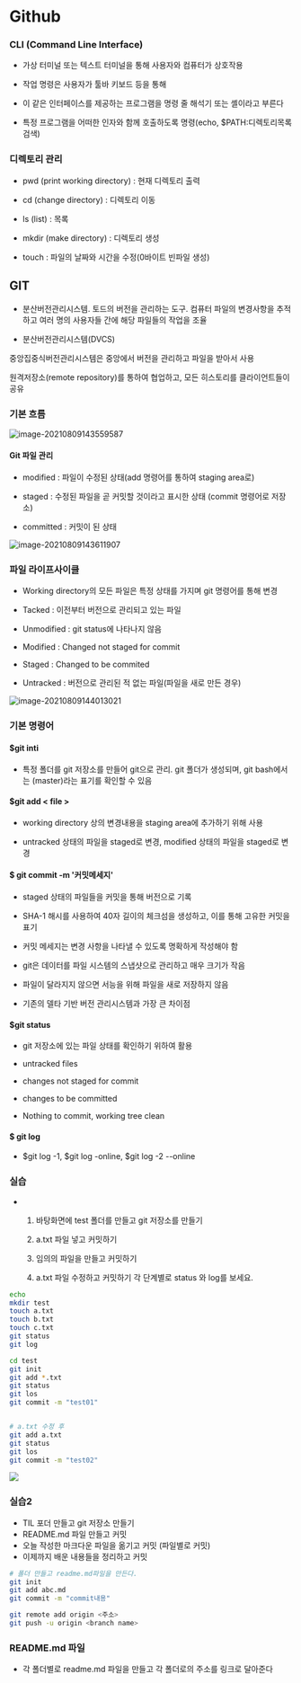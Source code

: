 

# Github



### CLI (Command Line Interface)

* 가상 터미널 또는 텍스트 터미널을 통해 사용자와 컴퓨터가 상호작용

* 작업 명령은 사용자가 툴바 키보드 등을 통해
* 이 같은 인터페이스를 제공하는 프로그램을 명령 줄 해석기 또는 셸이라고 부른다
* 특정 프로그램을 어떠한 인자와 함께 호출하도록 명령(echo, $PATH:디렉토리목록검색)

### 디렉토리 관리

* pwd (print working directory) : 현재 디렉토리 출력

* cd (change directory) : 디렉토리 이동

* ls (list) : 목록

* mkdir (make directory) : 디렉토리 생성

* touch : 파일의 날짜와 시간을 수정(0바이트 빈파일 생성)



## GIT

* 분산버전관리시스템. 토드의 버전을 관리하는 도구. 컴퓨터 파일의 변경사항을 추적하고 여러 명의 사용자들 간에 해당 파일들의 작업을 조율



* 분산버전관리시스템(DVCS)

중앙집중식버전관리시스템은 중앙에서 버전을 관리하고 파일을 받아서 사용

원격저장소(remote repository)를 통하여 협업하고, 모든 히스토리를 클라이언트들이 공유





### 기본 흐름



![image-20210809143559587](md-images/image-20210809143559587.png)





#### Git 파일 관리

* modified : 파일이 수정된 상태(add 명령어를 통하여 staging area로)

* staged : 수정된 파일을 곧 커밋할 것이라고 표시한 상태 (commit 명령어로 저장소)

* committed : 커밋이 된 상태



![image-20210809143611907](md-images/image-20210809143611907.png)





### 파일 라이프사이클

* Working directory의 모든 파일은 특정 상태를 가지며 git 명령어를 통해 변경

* Tacked : 이전부터 버전으로 관리되고 있는 파일

* Unmodified : git status에 나타나지 않음

* Modified : Changed not staged for commit

* Staged : Changed to be commited

* Untracked : 버전으로 관리된 적 없는 파일(파일을 새로 만든 경우)





![image-20210809144013021](md-images/image-20210809144013021-16284966169481.png)





### 기본 명령어



#### $git inti

* 특정 폴더를 git 저장소를 만들어 git으로 관리. git 폴더가 생성되며, git bash에서는 (master)라는 표기를 확인할 수 있음



#### $git add < file >

* working directory 상의 변경내용을 staging area에 추가하기 위해 사용

* untracked 상태의 파일을 staged로 변경, modified 상태의 파일을 staged로 변경



#### $ git commit -m '커밋메세지'

* staged 상태의 파일들을 커밋을 통해 버전으로 기록

* SHA-1 해시를 사용하여 40자 길이의 체크섬을 생성하고, 이를 통해 고유한 커밋을 표기

* 커밋 메세지는 변경 사항을 나타낼 수 있도록 명확하게 작성해야 함

* git은 데이터를 파일 시스템의 스냅샷으로 관리하고 매우 크기가 작음

* 파일이 달라지지 않으면 서능을 위해 파일을 새로 저장하지 않음

* 기존의 델타 기반 버전 관리시스템과 가장 큰 차이점



#### $git status

* git 저장소에 있는 파일 상태를 확인하기 위하여 활용

* untracked files

* changes not staged for commit

* changes to be committed

* Nothing to commit, working tree clean



#### $ git log

* $git log -1, $git log -online, $git log -2 --online

  

### 실습

* 1. 바탕화면에 test 폴더를 만들고 git 저장소를 만들기

  2. a.txt 파일 넣고 커밋하기

  3.  임의의 파일을 만들고 커밋하기
  4. a.txt 파일 수정하고 커밋하기
     각 단계별로 status 와 log를 보세요.



```bash
echo
mkdir test
touch a.txt
touch b.txt
touch c.txt
git status
git log

cd test
git init
git add *.txt
git status
git los
git commit -m "test01"


# a.txt 수정 후
git add a.txt
git status
git los
git commit -m "test02" 
```



![](md-images/image-20210809150425695.png)



### 실습2

* TIL 포더 만들고 git 저장소 만들기
* README.md 파일 만들고 커밋
* 오늘 작성한 마크다운 파일을 옮기고 커밋 (파일별로 커밋)
* 이제까지 배운 내용들을 정리하고 커밋



```bash
# 폴더 만들고 readme.md파일을 만든다.
git init
git add abc.md
git commit -m "commit내용"

git remote add origin <주소>
git push -u origin <branch name>
```



### README.md 파일

* 각 폴더별로 readme.md 파일을 만들고 각 폴더로의 주소를 링크로 달아준다

